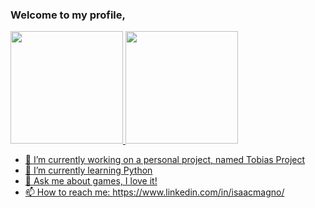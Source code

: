 ### Welcome to my profile,

<div>
<a href="https://github.com/seu-usuário-aqui">
  <img height="180em" src="https://github-readme-stats.vercel.app/api/top-langs/?username=IsaacMagno&layout=compact&langs_count=7&theme=github_dark"/>
  <img height="180em" src="https://github-readme-stats.vercel.app/api?username=IsaacMagno&show_icons=true&theme=github_dark&include_all_commits=true&count_private=true"/>
</div>
  
- 🔭 I’m currently working on a personal project, named Tobias Project
- 🌱 I’m currently learning Python
- 💬 Ask me about games, I love it!
- 📫 How to reach me: https://www.linkedin.com/in/isaacmagno/
